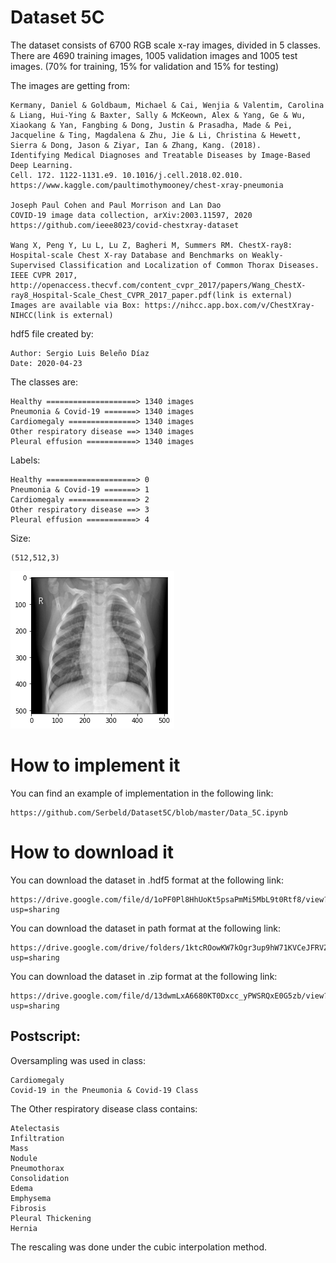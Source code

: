 # Dataset 5C

The dataset consists of 6700 RGB scale x-ray images, divided in 5 classes. There are 4690 training images, 1005 validation images and 1005 test images. (70% for training, 15% for validation and 15% for testing)

The images are getting from:

    Kermany, Daniel & Goldbaum, Michael & Cai, Wenjia & Valentim, Carolina & Liang, Hui-Ying & Baxter, Sally & McKeown, Alex & Yang, Ge & Wu, Xiaokang & Yan, Fangbing & Dong, Justin & Prasadha, Made & Pei, Jacqueline & Ting, Magdalena & Zhu, Jie & Li, Christina & Hewett, Sierra & Dong, Jason & Ziyar, Ian & Zhang, Kang. (2018). 
    Identifying Medical Diagnoses and Treatable Diseases by Image-Based Deep Learning. 
    Cell. 172. 1122-1131.e9. 10.1016/j.cell.2018.02.010. 
    https://www.kaggle.com/paultimothymooney/chest-xray-pneumonia 
    
    Joseph Paul Cohen and Paul Morrison and Lan Dao
    COVID-19 image data collection, arXiv:2003.11597, 2020
    https://github.com/ieee8023/covid-chestxray-dataset
    
    Wang X, Peng Y, Lu L, Lu Z, Bagheri M, Summers RM. ChestX-ray8: Hospital-scale Chest X-ray Database and Benchmarks on Weakly-Supervised Classification and Localization of Common Thorax Diseases. IEEE CVPR 2017, http://openaccess.thecvf.com/content_cvpr_2017/papers/Wang_ChestX-ray8_Hospital-Scale_Chest_CVPR_2017_paper.pdf(link is external)
    Images are available via Box: https://nihcc.app.box.com/v/ChestXray-NIHCC(link is external)

hdf5 file created by:

    Author: Sergio Luis Beleño Díaz
    Date: 2020-04-23

The classes are:

    Healthy ====================> 1340 images
    Pneumonia & Covid-19 =======> 1340 images
    Cardiomegaly ===============> 1340 images
    Other respiratory disease ==> 1340 images
    Pleural effusion ===========> 1340 images
    
Labels:

    Healthy ====================> 0
    Pneumonia & Covid-19 =======> 1
    Cardiomegaly ===============> 2
    Other respiratory disease ==> 3
    Pleural effusion ===========> 4
    
Size:

    (512,512,3)
    

<img src="Image.png" />

# How to implement it

You can find an example of implementation in the following link: 
    
    https://github.com/Serbeld/Dataset5C/blob/master/Data_5C.ipynb

# How to download it

You can download the dataset in .hdf5 format at the following link:

    https://drive.google.com/file/d/1oPF0Pl8HhUoKt5psaPmMi5MbL9t0Rtf8/view?usp=sharing

You can download the dataset in path format at the following link:

    https://drive.google.com/drive/folders/1ktcROowKW7kOgr3up9hW71KVCeJFRVZ6?usp=sharing

You can download the dataset in .zip format at the following link:

    https://drive.google.com/file/d/13dwmLxA6680KT0Dxcc_yPWSRQxE0G5zb/view?usp=sharing

## Postscript:

Oversampling was used in class:
    
    Cardiomegaly
    Covid-19 in the Pneumonia & Covid-19 Class 
    
The Other respiratory disease class contains:

    Atelectasis
    Infiltration
    Mass
    Nodule
    Pneumothorax
    Consolidation
    Edema
    Emphysema
    Fibrosis
    Pleural Thickening
    Hernia
    
The rescaling was done under the cubic interpolation method.
